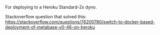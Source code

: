 For deploying to a Heroku Standard-2x dyno.

Stackoverflow question that solved this: https://stackoverflow.com/questions/76200780/switch-to-docker-based-deployment-of-metabase-v0-46-on-heroku
